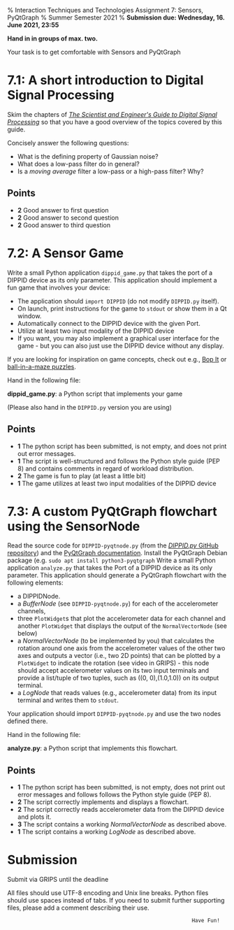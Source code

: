 % Interaction Techniques and Technologies
  Assignment 7: Sensors, PyQtGraph
% Summer Semester 2021
% **Submission due: Wednesday, 16. June 2021, 23:55**

**Hand in in groups of max. two.**

Your task is to get comfortable with Sensors and PyQtGraph

7.1: A short introduction to Digital Signal Processing
======================================================

Skim the chapters of [*The Scientist and Engineer's Guide to Digital Signal Processing*](http://www.dspguide.com/) so that you have a good overview of the topics covered by this guide.

Concisely answer the following questions:

* What is the defining property of Gaussian noise?
* What does a low-pass filter do in general?
* Is a *moving average* filter a low-pass or a high-pass filter? Why?

Points
------------

* **2** Good answer to first question 
* **2** Good answer to second question 
* **2** Good answer to third question 


7.2: A Sensor Game
====================

Write a small Python application `dippid_game.py` that takes the port of a DIPPID device as its only parameter.
This application should implement a fun game that involves your device:

* The application should `import DIPPID` (do not modify `DIPPID.py` itself).
* On launch, print instructions for the game to `stdout` or show them in a Qt window.
* Automatically connect to the DIPPID device with the given Port.
* Utilize at least two input modality of the DIPPID device
* If you want, you may also implement a graphical user interface for the game - but you can also just use the DIPPID device without any display.

If you are looking for inspiration on game concepts, check out e.g., [Bop It](https://en.wikipedia.org/wiki/Bop_It) or [ball-in-a-maze puzzles](https://en.wikipedia.org/wiki/Labyrinth_(marble_game)).


Hand in the following file:

**dippid_game.py**: a Python script that implements your game

(Please also hand in the `DIPPID.py` version you are using)

Points
------------

* **1** The python script has been submitted, is not empty, and does not print out error messages.
* **1** The script is well-structured and follows the Python style guide (PEP 8) and contains comments in regard of workload distribution.
* **2** The game is fun to play (at least a little bit)
* **1** The game utilizes at least two input modalities of the DIPPID device


7.3: A custom PyQtGraph flowchart using the SensorNode
========================================================

Read the source code for `DIPPID-pyqtnode.py` (from the [*DIPPID.py* GitHub repository](https://github.com/PDA-UR/DIPPID-py)) and the [PyQtGraph documentation](http://pyqtgraph.org/documentation/).
Install the PyQtGraph Debian package (e.g. `sudo apt install python3-pyqtgraph`
Write a small Python application `analyze.py` that takes the Port of a DIPPID device as its only parameter.
This application should generate a PyQtGraph flowchart with the following elements:

* a DIPPIDNode.
* a *BufferNode* (see `DIPPID-pyqtnode.py`) for each of the accelerometer channels,
* three `PlotWidget`s that plot the accelerometer data for each channel and another `PlotWidget` that displays the output of the `NormalVectorNode` (see below)
* a *NormalVectorNode* (to be implemented by you) that calculates the rotation around one axis from the accelerometer values of the other two axes and outputs a vector (i.e., two 2D points) that can be plotted by a `PlotWidget` to indicate the rotation (see video in GRIPS) - this node should accept accelerometer values on its two input terminals and provide a list/tuple of two tuples, such as ((0, 0),(1.0,1.0)) on its output terminal.
* a *LogNode* that reads values (e.g., accelerometer data) from its input terminal and writes them to `stdout`.

Your application should import `DIPPID-pyqtnode.py` and use the two nodes defined there.

Hand in the following file:

**analyze.py**: a Python script that implements this flowchart.

Points
------------

* **1** The python script has been submitted, is not empty, does not print out error messages and follows follows the Python style guide (PEP 8).
* **2** The script correctly implements and displays a flowchart.
* **2** The script correctly reads accelerometer data from the DIPPID device and plots it.
* **3** The script contains a working *NormalVectorNode* as described above.
* **1** The script contains a working *LogNode* as described above.


Submission 
=========================================
Submit via GRIPS until the deadline

All files should use UTF-8 encoding and Unix line breaks.
Python files should use spaces instead of tabs.
If you need to submit further supporting files, please add a comment describing their use.

                                                               Have Fun!
